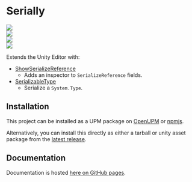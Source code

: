 <h1 id="Serially">
Serially

</h1>
<p>
  <a href="LICENSE.md">
    <img src="https://img.shields.io/github/license/CareBoo/Serially"/>
  </a>
  </br>
  <a href="https://github.com/CareBoo/Serially/actions/workflows/test.yaml">
    <img src="https://img.shields.io/github/workflow/status/CareBoo/Serially/Unity%20Tests/main?label=tests"/>
  </a>
  </br>
  <a href="https://www.npmjs.com/package/com.careboo.serially">
    <img src="https://img.shields.io/npm/v/com.careboo.serially"/>
  </a>
  </br>
  <a href="https://openupm.com/packages/com.careboo.serially/">
    <img src="https://img.shields.io/npm/v/com.careboo.serially?label=openupm&registry_uri=https://package.openupm.com"/>
  </a>
</p>

</h1>

Extends the Unity Editor with:

- [ShowSerializeReference](Documentation~/ShowSerializeReference.md)
  - Adds an inspector to `SerializeReference` fields.
- [SerializableType](Documentation~/SerializableType.md)
  - Serialize a `System.Type`.

## Installation

This project can be installed as a UPM package on [OpenUPM](https://openupm.com/packages/com.careboo.serially/)
or [npmjs](https://www.npmjs.com/package/com.careboo.serially).

Alternatively, you can install this directly as either a tarball or unity asset package from
the [latest release](https://github.com/CareBoo/Serially).

## Documentation

Documentation is hosted [here on GitHub pages](https://careboo.github.io/Serially/2.2).

